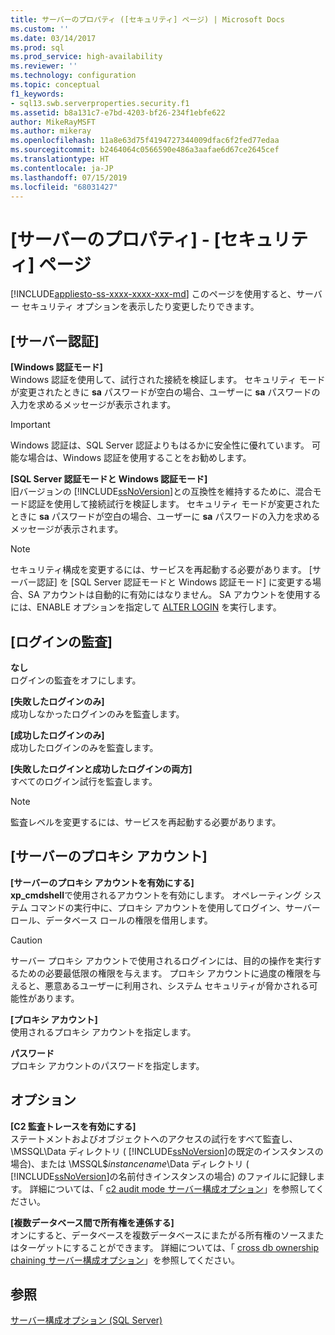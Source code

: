 ```yaml
---
title: サーバーのプロパティ ([セキュリティ] ページ) | Microsoft Docs
ms.custom: ''
ms.date: 03/14/2017
ms.prod: sql
ms.prod_service: high-availability
ms.reviewer: ''
ms.technology: configuration
ms.topic: conceptual
f1_keywords:
- sql13.swb.serverproperties.security.f1
ms.assetid: b8a131c7-e7bd-4203-bf26-234f1ebfe622
author: MikeRayMSFT
ms.author: mikeray
ms.openlocfilehash: 11a8e63d75f4194727344009dfac6f2fed77edaa
ms.sourcegitcommit: b2464064c0566590e486a3aafae6d67ce2645cef
ms.translationtype: HT
ms.contentlocale: ja-JP
ms.lasthandoff: 07/15/2019
ms.locfileid: "68031427"
---
```

# <a name="server-properties---security-page"></a>[サーバーのプロパティ] - [セキュリティ] ページ
[!INCLUDE[appliesto-ss-xxxx-xxxx-xxx-md](../../includes/appliesto-ss-xxxx-xxxx-xxx-md.md)]
  このページを使用すると、サーバー セキュリティ オプションを表示したり変更したりできます。  
  
## <a name="server-authentication"></a>[サーバー認証]  
 **[Windows 認証モード]**  
 Windows 認証を使用して、試行された接続を検証します。 セキュリティ モードが変更されたときに **sa** パスワードが空白の場合、ユーザーに **sa** パスワードの入力を求めるメッセージが表示されます。  
  
> [!IMPORTANT]  
>  Windows 認証は、SQL Server 認証よりもはるかに安全性に優れています。 可能な場合は、Windows 認証を使用することをお勧めします。  
  
 **[SQL Server 認証モードと Windows 認証モード]**  
 旧バージョンの [!INCLUDE[ssNoVersion](../../includes/ssnoversion-md.md)]との互換性を維持するために、混合モード認証を使用して接続試行を検証します。 セキュリティ モードが変更されたときに **sa** パスワードが空白の場合、ユーザーに **sa** パスワードの入力を求めるメッセージが表示されます。  
  
> [!NOTE]  
>  セキュリティ構成を変更するには、サービスを再起動する必要があります。 [サーバー認証] を [SQL Server 認証モードと Windows 認証モード] に変更する場合、SA アカウントは自動的に有効にはなりません。 SA アカウントを使用するには、ENABLE オプションを指定して [ALTER LOGIN](../../t-sql/statements/alter-login-transact-sql.md) を実行します。  
  
## <a name="login-auditing"></a>[ログインの監査]  
 **なし**  
 ログインの監査をオフにします。  
  
 **[失敗したログインのみ]**  
 成功しなかったログインのみを監査します。  
  
 **[成功したログインのみ]**  
 成功したログインのみを監査します。  
  
 **[失敗したログインと成功したログインの両方]**  
 すべてのログイン試行を監査します。  
  
> [!NOTE]  
>  監査レベルを変更するには、サービスを再起動する必要があります。  
  
## <a name="server-proxy-account"></a>[サーバーのプロキシ アカウント]  
 **[サーバーのプロキシ アカウントを有効にする]**  
 **xp_cmdshell**で使用されるアカウントを有効にします。 オペレーティング システム コマンドの実行中に、プロキシ アカウントを使用してログイン、サーバー ロール、データベース ロールの権限を借用します。  
  
> [!CAUTION]  
>  サーバー プロキシ アカウントで使用されるログインには、目的の操作を実行するための必要最低限の権限を与えます。 プロキシ アカウントに過度の権限を与えると、悪意あるユーザーに利用され、システム セキュリティが脅かされる可能性があります。  
  
 **[プロキシ アカウント]**  
 使用されるプロキシ アカウントを指定します。  
  
 **パスワード**  
 プロキシ アカウントのパスワードを指定します。  
  
## <a name="options"></a>オプション  
 **[C2 監査トレースを有効にする]**  
 ステートメントおよびオブジェクトへのアクセスの試行をすべて監査し、\MSSQL\Data ディレクトリ ( [!INCLUDE[ssNoVersion](../../includes/ssnoversion-md.md)]の既定のインスタンスの場合)、または \MSSQL$*instancename*\Data ディレクトリ ( [!INCLUDE[ssNoVersion](../../includes/ssnoversion-md.md)]の名前付きインスタンスの場合) のファイルに記録します。 詳細については、「 [c2 audit mode サーバー構成オプション](../../database-engine/configure-windows/c2-audit-mode-server-configuration-option.md)」を参照してください。  
  
 **[複数データベース間で所有権を連係する]**  
 オンにすると、データベースを複数データベースにまたがる所有権のソースまたはターゲットにすることができます。 詳細については、「 [cross db ownership chaining サーバー構成オプション](../../database-engine/configure-windows/cross-db-ownership-chaining-server-configuration-option.md)」を参照してください。  
  
## <a name="see-also"></a>参照  
 [サーバー構成オプション &#40;SQL Server&#41;](../../database-engine/configure-windows/server-configuration-options-sql-server.md)  
  
  
